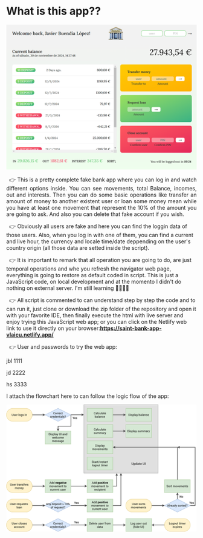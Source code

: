 # What is this app??

<img src="Saint_Bank_Capture.png" alt="Descripción" width="700"/>

<p style='text-align: justify'>
&nbsp;&nbsp;👉 This is a pretty complete fake bank app where you can log in and watch different options inside. You can see movements, total Balance, incomes, out and interests. Then you can do some basic operations like transfer an amount of money to another existent user or loan some money mean while you have at least one movement that represent the 10% of the amount you are going to ask. And also you can delete that fake account if you wish.

&nbsp;&nbsp;👉 Obviously all users are fake and here you can find the loggin data of those users. Also, when you log in with one of them, you can find a current and live hour, the currency and locale time/date deppending on the user's country origin (all those data are setted inside the script).

&nbsp;&nbsp;👉 It is important to remark that all operation you are going to do, are just temporal operations and whe you refresh the navigator web page, everything is going to restore as default coded in script. This is just a JavaScript code, on local development and at the momento I didn't do nothing on external server. I'm still learning 🤣🤣😅😅

&nbsp;&nbsp;👉 All script is commented to can understand step by step the code and to can run it, just clone or download the zip folder of the repository and open it with your favorite IDE, then finally execute the html with live server and enjoy trying this JavaScript web app; or you can click on the Netlify web link to use it directly on your browser:<a target="_blank" href="https://saint-bank-app-vlaicu.netlify.app/" ><b>https://saint-bank-app-vlaicu.netlify.app/</b>
</a>

&nbsp;&nbsp;👉 User and passwords to try the web app:

jbl 1111

jd 2222

hs 3333

</p>

I attach the flowchart here to can follow the logic flow of the app:

<img src="Saint_Bank_flowchart.png" alt="Descripción" width="700"/>
